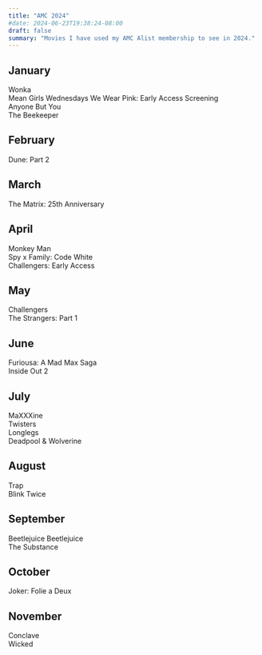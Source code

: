```yaml
---
title: "AMC 2024"
#date: 2024-06-23T19:38:24-08:00
draft: false
summary: "Movies I have used my AMC Alist membership to see in 2024."
---
```



## January
Wonka  
Mean Girls Wednesdays We Wear Pink: Early Access Screening  
Anyone But You  
The Beekeeper  

## February
Dune: Part 2  

## March
The Matrix: 25th Anniversary  

## April
Monkey Man  
Spy x Family: Code White  
Challengers: Early Access  

## May
Challengers  
The Strangers: Part 1  

## June
Furiousa: A Mad Max Saga  
Inside Out 2  

## July
MaXXXine  
Twisters  
Longlegs  
Deadpool & Wolverine  

## August
Trap  
Blink Twice  

## September
Beetlejuice Beetlejuice  
The Substance  

## October
Joker: Folie a Deux  

## November
Conclave  
Wicked  